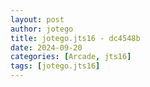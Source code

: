 ```yaml
---
layout: post
author: jotego
title: jotego.jts16 - dc4548b
date: 2024-09-20
categories: [Arcade, jts16]
tags: [jotego.jts16]
---
```


